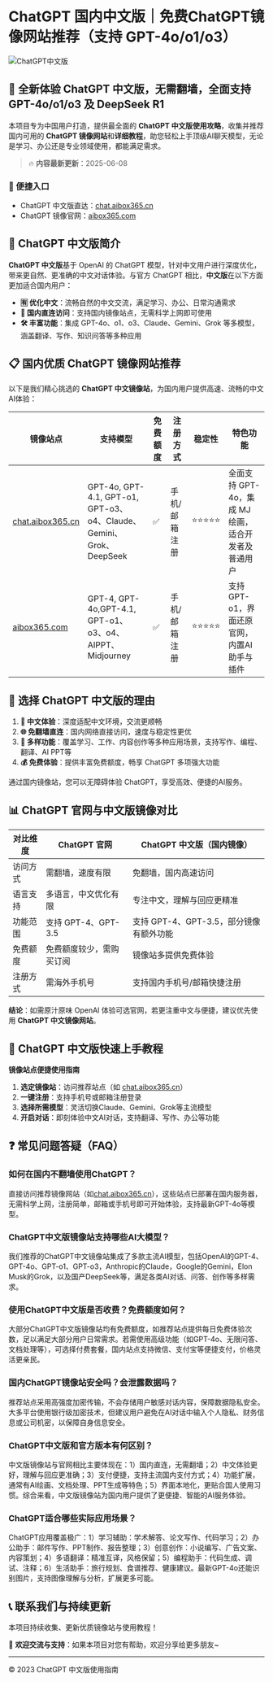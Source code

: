 # ChatGPT 国内中文版｜免费ChatGPT镜像网站推荐（支持 GPT-4o/o1/o3）

![ChatGPT中文版](https://github.com/user-attachments/assets/30cb685f-4b78-4cec-96a1-d2a599122f20)

## 📢 全新体验 ChatGPT 中文版，无需翻墙，全面支持 GPT-4o/o1/o3 及 DeepSeek R1

本项目专为中国用户打造，提供最全面的 **ChatGPT 中文版使用攻略**，收集并推荐国内可用的 **ChatGPT 镜像网站**和**详细教程**，助您轻松上手顶级AI聊天模型，无论是学习、办公还是专业领域使用，都能满足需求。

> 🔥 **内容最新更新**：2025-06-08

### 🚀 便捷入口

- ChatGPT 中文版直达：[chat.aibox365.cn](https://chat.aibox365.cn)
- ChatGPT 镜像官网：[aibox365.com](https://aibox365.com)

## 🤔 ChatGPT 中文版简介

**ChatGPT 中文版**基于 OpenAI 的 ChatGPT 模型，针对中文用户进行深度优化，带来更自然、更准确的中文对话体验。与官方 ChatGPT 相比，**中文版**在以下方面更加适合国内用户：

- **🈶 优化中文**：流畅自然的中文交流，满足学习、办公、日常沟通需求
- **🚀 国内直连访问**：支持国内镜像站点，无需科学上网即可使用
- **🛠️ 丰富功能**：集成 GPT-4o、o1、o3、Claude、Gemini、Grok 等多模型，涵盖翻译、写作、知识问答等多种应用

## 📋 国内优质 ChatGPT 镜像网站推荐

以下是我们精心挑选的 **ChatGPT 中文镜像站**，为国内用户提供高速、流畅的中文AI体验：

| 镜像站点 | 支持模型 | 免费额度 | 注册方式 | 稳定性 | 特色功能 |
|----------|----------|----------|----------|--------|----------|
| [chat.aibox365.cn](https://chat.aibox365.cn) | GPT-4o, GPT-4.1, GPT-o1, GPT-o3、o4、Claude、Gemini、Grok、DeepSeek | ✅ | 手机/邮箱注册 | ⭐⭐⭐⭐⭐ | 全面支持 GPT-4o，集成 MJ 绘画，适合开发者及普通用户 |
| [aibox365.com](https://aibox365.com) | GPT-4, GPT-4o,GPT-4.1, GPT-o1、o3、o4、AIPPT、Midjourney | ✅ | 手机/邮箱注册 | ⭐⭐⭐⭐⭐ | 支持 GPT-o1，界面还原官网，内置AI助手与插件 |

## 🌟 选择 ChatGPT 中文版的理由

1. **📝 中文体验**：深度适配中文环境，交流更顺畅
2. **🌐 免翻墙直连**：国内网络直接访问，速度与稳定性更优
3. **🎯 多样功能**：覆盖学习、工作、内容创作等多种应用场景，支持写作、编程、翻译、AI PPT等
4. **💰 免费体验**：提供丰富免费额度，畅享 ChatGPT 多项强大功能

通过国内镜像站，您可以无障碍体验 ChatGPT，享受高效、便捷的AI服务。

## 📊 ChatGPT 官网与中文版镜像对比

| 对比维度 | ChatGPT 官网 | ChatGPT 中文版（国内镜像） |
|----------|--------------|----------------------------|
| 访问方式 | 需翻墙，速度有限 | 免翻墙，国内高速访问 |
| 语言支持 | 多语言，中文优化有限 | 专注中文，理解与回应更精准 |
| 功能范围 | 支持 GPT-4、GPT-3.5 | 支持 GPT-4、GPT-3.5，部分镜像有额外功能 |
| 免费额度 | 免费额度较少，需购买订阅 | 镜像站多提供免费体验 |
| 注册方式 | 需海外手机号 | 支持国内手机号/邮箱快捷注册 |

**结论**：如需原汁原味 OpenAI 体验可选官网，若更注重中文与便捷，建议优先使用 **ChatGPT 中文镜像网站**。

## 📝 ChatGPT 中文版快速上手教程

**镜像站点便捷使用指南**

1. **选定镜像站**：访问推荐站点（如 [chat.aibox365.cn](https://chat.aibox365.cn)）
2. **一键注册**：支持手机号或邮箱注册登录
3. **选择所需模型**：灵活切换Claude、Gemini、Grok等主流模型
4. **开启对话**：即刻体验中文AI对话，支持翻译、写作、办公等功能

## ❓ 常见问题答疑（FAQ）

### 如何在国内不翻墙使用ChatGPT？

直接访问推荐镜像网站（如[chat.aibox365.cn](https://chat.aibox365.cn)），这些站点已部署在国内服务器，无需科学上网，注册简单，邮箱或手机号即可开始体验，支持最新GPT-4o等模型。

### ChatGPT中文版镜像站支持哪些AI大模型？

我们推荐的ChatGPT中文镜像站集成了多款主流AI模型，包括OpenAI的GPT-4、GPT-4o、GPT-o1、GPT-o3，Anthropic的Claude，Google的Gemini，Elon Musk的Grok，以及国产DeepSeek等，满足各类AI对话、问答、创作等多样需求。

### 使用ChatGPT中文版是否收费？免费额度如何？

大部分ChatGPT中文版镜像站均有免费额度，如推荐站点提供每日免费体验次数，足以满足大部分用户日常需求。若需使用高级功能（如GPT-4o、无限问答、文档处理等），可选择付费套餐，国内站点支持微信、支付宝等便捷支付，价格灵活更亲民。

### 国内ChatGPT镜像站安全吗？会泄露数据吗？

推荐站点采用高强度加密传输，不会存储用户敏感对话内容，保障数据隐私安全。大多平台使用银行级加密技术，但建议用户避免在AI对话中输入个人隐私、财务信息或公司机密，以保障自身信息安全。

### ChatGPT中文版和官方版本有何区别？

中文版镜像站与官网相比主要体现在：1）国内直连，无需翻墙；2）中文体验更好，理解与回应更准确；3）支付便捷，支持主流国内支付方式；4）功能扩展，通常有AI绘画、文档处理、PPT生成等特色；5）界面本地化，更贴合国人使用习惯。综合来看，中文版镜像站为国内用户提供了更便捷、智能的AI服务体验。

### ChatGPT适合哪些实际应用场景？

ChatGPT应用覆盖极广：1）学习辅助：学术解答、论文写作、代码学习；2）办公助手：邮件写作、PPT制作、报告整理；3）创意创作：小说编写、广告文案、内容策划；4）多语翻译：精准互译，风格保留；5）编程助手：代码生成、调试、注释；6）生活助手：旅行规划、食谱推荐、健康建议。最新GPT-4o还能识别图片，支持图像理解与分析，扩展更多可能。

## 📞 联系我们与持续更新

本项目持续收集、更新优质镜像站与使用教程！

🌟 **欢迎交流与支持**：如果本项目对您有帮助，欢迎分享给更多朋友~

---

© 2023 ChatGPT 中文版使用指南
